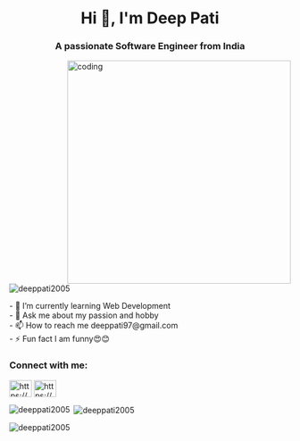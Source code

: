 <h1 align="center">Hi 👋, I'm Deep Pati</h1>
    <h3 align="center">A passionate Software Engineer from India</h3>
    <img
      align="right"
      width="400"
      src="https://i.pinimg.com/originals/81/17/8b/81178b47a8598f0c81c4799f2cdd4057.gif"
      alt="coding"
    />
    <p align="left">
      <img
        src="https://komarev.com/ghpvc/?username=deeppati2005&label=Profile%20views&color=0e75b6&style=flat"
        alt="deeppati2005"
      />
    </p>
    - 🌱 I’m currently learning Web Development
    <br />
    - 💬 Ask me about my passion and hobby
    <br />
    - 📫 How to reach me deeppati97@gmail.com
    <br />
    - ⚡ Fun fact I am funny😍😊
    <br />
    <h3 align="left">Connect with me:</h3>
    <p align="left">
      <a href="https://fb.com/deep98322" target="blank"
        ><img
          align="center"
          src="https://upload.wikimedia.org/wikipedia/commons/thumb/1/1b/Facebook_icon.svg/2048px-Facebook_icon.svg.png"
          alt="https://www.facebook.com/deep98322"
          height="30"
          width="40"
      /></a>
      <a href="https://www.instagram.com/deep_pati._" target="blank"
        ><img
          align="center"
          src="https://upload.wikimedia.org/wikipedia/commons/thumb/9/95/Instagram_logo_2022.svg/225px-Instagram_logo_2022.svg.png"
          alt="https://www.instagram.com/deep_pati._/"
          height="30"
          width="40"
      /></a>
    </p>
    </p>
    <p>
      <img
        align="left"
        src="https://github-readme-stats.vercel.app/api/top-langs?username=deeppati2005&show_icons=true&locale=en&layout=compact"
        alt="deeppati2005"
      />
    </p>
    <p>
      &nbsp;<img
        align="center"
        src="https://github-readme-stats.vercel.app/api?username=deeppati2005&show_icons=true&locale=en"
        alt="deeppati2005"
      />
    </p>
    <p>
      <img
        align="center"
        src="https://github-readme-streak-stats.herokuapp.com/?user=deeppati2005&"
        alt="deeppati2005"
      />
    </p>
